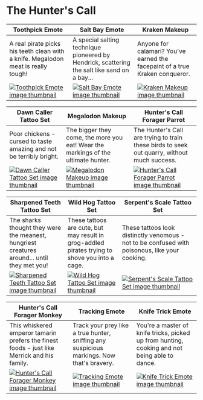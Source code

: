 # The Hunter's Call

| Toothpick Emote | Salt Bay Emote | Kraken Makeup |
| --------------- | -------------- | ------------- |
| A real pirate picks his teeth clean with a knife. Megalodon meat is really tough! | A special salting technique pioneered by Hendrick, scattering the salt like sand on a bay... | Anyone for calamari? You've earned the facepaint of a true Kraken conqueror. |
| [![Toothpick Emote image thumbnail](https://seaofthieves.wiki.gg/images/0/05/Toothpick_Emote.png)](https://seaofthieves.wiki.gg/wiki/Toothpick_Emote) | [![Salt Bay Emote image thumbnail](https://seaofthieves.wiki.gg/images/3/33/Salt_Bay_Emote.png)](https://seaofthieves.wiki.gg/wiki/Salt_Bay_Emote) | [![Kraken Makeup image thumbnail](https://seaofthieves.wiki.gg/images/7/7b/Kraken_Makeup.png)](https://seaofthieves.wiki.gg/wiki/Kraken_Makeup) |

| Dawn Caller Tattoo Set | Megalodon Makeup | Hunter's Call Forager Parrot |
| ---------------------- | ---------------- | ---------------------------- |
| Poor chickens - cursed to taste amazing and not be terribly bright. | The bigger they come, the more you eat! Wear the markings of the ultimate hunter. | The Hunter's Call are trying to train these birds to seek out quarry, without much success. |
| [![Dawn Caller Tattoo Set image thumbnail](https://seaofthieves.wiki.gg/images/e/eb/Dawn_Caller_Tattoo_Set.png)](https://seaofthieves.wiki.gg/wiki/Dawn_Caller_Tattoo_Set) | [![Megalodon Makeup image thumbnail](https://seaofthieves.wiki.gg/images/d/df/Megalodon_Makeup.png)](https://seaofthieves.wiki.gg/wiki/Megalodon_Makeup) | [![Hunter's Call Forager Parrot image thumbnail](https://seaofthieves.wiki.gg/images/5/52/Hunter%27s_Call_Forager_Parrot.png)](https://seaofthieves.wiki.gg/wiki/Hunter's_Call_Forager_Parrot) |

| Sharpened Teeth Tattoo Set | Wild Hog Tattoo Set | Serpent's Scale Tattoo Set |
| -------------------------- | ------------------- | -------------------------- |
| The sharks thought they were the meanest, hungriest creatures around... until they met you! | These tattoos are cute, but may result in grog-addled pirates trying to shove you into a cage. | These tattoos look distinctly venomous - not to be confused with poisonous, like your cooking. |
| [![Sharpened Teeth Tattoo Set image thumbnail](https://seaofthieves.wiki.gg/images/0/03/Sharpened_Teeth_Tattoo_Set.png)](https://seaofthieves.wiki.gg/wiki/Sharpened_Teeth_Tattoo_Set) | [![Wild Hog Tattoo Set image thumbnail](https://seaofthieves.wiki.gg/images/3/37/Wild_Hog_Tattoo_Set.png)](https://seaofthieves.wiki.gg/wiki/Wild_Hog_Tattoo_Set) | [![Serpent's Scale Tattoo Set image thumbnail](https://seaofthieves.wiki.gg/images/8/86/Serpent%27s_Scale_Tattoo_Set.png)](https://seaofthieves.wiki.gg/wiki/Serpent's_Scale_Tattoo_Set) |

| Hunter's Call Forager Monkey | Tracking Emote | Knife Trick Emote |
| ---------------------------- | -------------- | ----------------- |
| This whiskered emperor tamarin prefers the finest foods - just like Merrick and his family. | Track your prey like a true hunter, sniffing any suspicious markings. Now that's bravery. | You're a master of knife tricks, picked up from hunting, cooking and not being able to dance. |
| [![Hunter's Call Forager Monkey image thumbnail](https://seaofthieves.wiki.gg/images/2/25/Hunter%27s_Call_Forager_Monkey.png)](https://seaofthieves.wiki.gg/wiki/Hunter's_Call_Forager_Monkey) | [![Tracking Emote image thumbnail](https://seaofthieves.wiki.gg/images/d/d3/Tracking_Emote.png)](https://seaofthieves.wiki.gg/wiki/Tracking_Emote) | [![Knife Trick Emote image thumbnail](https://seaofthieves.wiki.gg/images/2/27/Knife_Trick_Emote.png)](https://seaofthieves.wiki.gg/wiki/Knife_Trick_Emote) |
